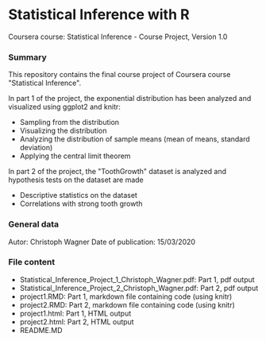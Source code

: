 # Statistical Inference with R

Coursera course: Statistical Inference - Course Project, Version 1.0

### Summary

This repository contains the final course project of Coursera course "Statistical Inference".

In part 1 of the project, the exponential distribution has been analyzed and visualized using ggplot2 and knitr:
* Sampling from the distribution
* Visualizing the distribution
* Analyzing the distribution of sample means (mean of means, standard deviation)
* Applying the central limit theorem

In part 2 of the project, the "ToothGrowth" dataset is analyzed and hypothesis tests on the dataset are made
* Descriptive statistics on the dataset
* Correlations with strong tooth growth

### General data

Autor: Christoph Wagner
Date of publication: 15/03/2020

### File content

* Statistical_Inference_Project_1_Christoph_Wagner.pdf: Part 1, pdf output
* Statistical_Inference_Project_2_Christoph_Wagner.pdf: Part 2, pdf output
* project1.RMD: Part 1, markdown file containing code (using knitr)
* project2.RMD: Part 2, markdown file containing code (using knitr)
* project1.html: Part 1, HTML output
* project2.html: Part 2, HTML output
* README.MD

